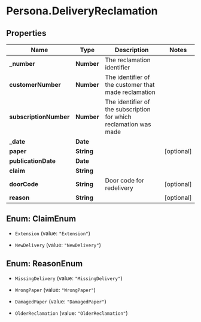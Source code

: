 # Persona.DeliveryReclamation

## Properties

Name | Type | Description | Notes
------------ | ------------- | ------------- | -------------
**_number** | **Number** | The reclamation identifier | 
**customerNumber** | **Number** | The identifier of the customer that made reclamation | 
**subscriptionNumber** | **Number** | The identifier of the subscription for which reclamation was made | 
**_date** | **Date** |  | 
**paper** | **String** |  | [optional] 
**publicationDate** | **Date** |  | 
**claim** | **String** |  | 
**doorCode** | **String** | Door code for redelivery | [optional] 
**reason** | **String** |  | [optional] 



## Enum: ClaimEnum


* `Extension` (value: `"Extension"`)

* `NewDelivery` (value: `"NewDelivery"`)





## Enum: ReasonEnum


* `MissingDelivery` (value: `"MissingDelivery"`)

* `WrongPaper` (value: `"WrongPaper"`)

* `DamagedPaper` (value: `"DamagedPaper"`)

* `OlderReclamation` (value: `"OlderReclamation"`)




